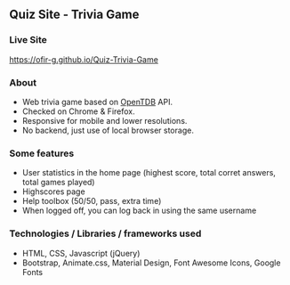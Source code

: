 ## Quiz Site - Trivia Game

### Live Site
https://ofir-g.github.io/Quiz-Trivia-Game

### About
- Web trivia game based on [OpenTDB](https://opentdb.com "OpenTBD") API.
- Checked on Chrome & Firefox.
- Responsive for mobile and lower resolutions.
- No backend, just use of local browser storage.

### Some features
- User statistics in the home page (highest score, total corret answers, total games played)
- Highscores page
- Help toolbox (50/50, pass, extra time)
- When logged off, you can log back in using the same username

### Technologies / Libraries / frameworks used
- HTML, CSS, Javascript (jQuery)
- Bootstrap, Animate.css, Material Design, Font Awesome Icons, Google Fonts
